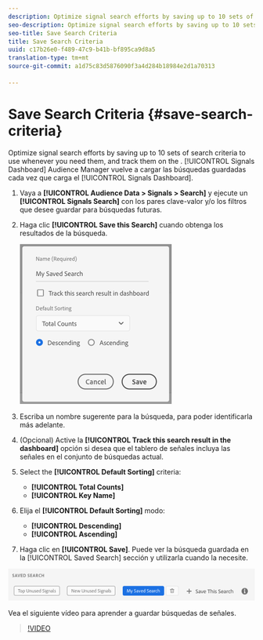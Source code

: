 ```yaml
---
description: Optimize signal search efforts by saving up to 10 sets of search criteria to use whenever you need them, and track them on the Dashboard. Audience Manager reloads the saved searches every time you load the Dashboard.
seo-description: Optimize signal search efforts by saving up to 10 sets of search criteria to use whenever you need them, and track them on the Dashboard. Audience Manager reloads the saved searches every time you load the Dashboard.
seo-title: Save Search Criteria
title: Save Search Criteria
uuid: c17b26e0-f489-47c9-b41b-bf895ca9d8a5
translation-type: tm+mt
source-git-commit: a1d75c83d5876090f3a4d284b18984e2d1a70313

---
```



# Save Search Criteria {#save-search-criteria}

Optimize signal search efforts by saving up to 10 sets of search criteria to use whenever you need them, and track them on the . [!UICONTROL Signals Dashboard] Audience Manager vuelve a cargar las búsquedas guardadas cada vez que carga el [!UICONTROL Signals Dashboard].

1. Vaya a **[!UICONTROL Audience Data > Signals > Search]** y ejecute un **[!UICONTROL Signals Search]** con los pares clave-valor y/o los filtros que desee guardar para búsquedas futuras.
1. Haga clic **[!UICONTROL Save this Search]** cuando obtenga los resultados de la búsqueda.

   ![Resultado del paso](assets/save-search-criteria.png)
1. Escriba un nombre sugerente para la búsqueda, para poder identificarla más adelante.
1. (Opcional) Active la **[!UICONTROL Track this search result in the dashboard]** opción si desea que el tablero de señales incluya las señales en el conjunto de búsquedas actual.
1. Select the **[!UICONTROL Default Sorting]** criteria:
   * **[!UICONTROL Total Counts]**
   * **[!UICONTROL Key Name]**
1. Elija el **[!UICONTROL Default Sorting]** modo:
   * **[!UICONTROL Descending]**
   * **[!UICONTROL Ascending]**
1. Haga clic en **[!UICONTROL Save]**. Puede ver la búsqueda guardada en la [!UICONTROL Saved Search] sección y utilizarla cuando la necesite.

![búsqueda guardada](assets/saved-search.png)

Vea el siguiente vídeo para aprender a guardar búsquedas de señales.

>[!VIDEO](https://video.tv.adobe.com/v/25147/?captions=spa)
